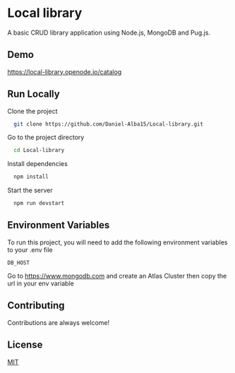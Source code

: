 # Local library

A basic CRUD library application using Node.js, MongoDB and Pug.js.

## Demo

https://local-library.openode.io/catalog

## Run Locally

Clone the project

```bash
  git clone https://github.com/Daniel-Alba15/Local-library.git
```

Go to the project directory

```bash
  cd Local-library
```

Install dependencies

```bash
  npm install
```

Start the server

```bash
  npm run devstart
```

## Environment Variables

To run this project, you will need to add the following environment variables to your .env file

`DB_HOST`

Go to https://www.mongodb.com and create an Atlas Cluster then copy the url in your env variable

## Contributing

Contributions are always welcome!

## License

[MIT](https://choosealicense.com/licenses/mit/)
